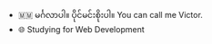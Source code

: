 - 🇲🇲 မင်္ဂလာပါ။ ပိုင်မင်းစိုးပါ။ You can call me Victor.
- 🌐 Studying for Web Development 
<!---
PaingMinSoe/PaingMinSoe is a ✨ special ✨ repository because its `README.md` (this file) appears on your GitHub profile.
You can click the Preview link to take a look at your changes.
--->
